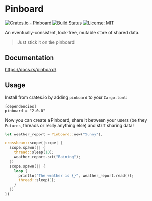 # Pinboard

[![Crates.io - Pinboard](https://img.shields.io/crates/v/pinboard.svg)](https://crates.io/crates/pinboard) [![Build Status](https://travis-ci.org/bossmc/pinboard.svg?branch=master)](https://travis-ci.org/bossmc/pinboard) [![License: MIT](https://img.shields.io/badge/License-MIT-green.svg)](https://opensource.org/licenses/MIT)

An eventually-consistent, lock-free, mutable store of shared data.

> Just stick it on the pinboard!

## Documentation

https://docs.rs/pinboard/

## Usage

Install from crates.io by adding `pinboard` to your `Cargo.toml`:

```
[dependencies]
pinboard = "2.0.0"
```

Now you can create a Pinboard, share it between your users (be they `Futures`, threads or really anything else) and start sharing data!

```rust
let weather_report = Pinboard::new("Sunny");

crossbeam::scope(|scope| {
  scope.spawn(|| {
    thread::sleep(10);
    weather_report.set("Raining");
  })
  scope.spawn(|| {
    loop {
      println("The weather is {}", weather_report.read());
      thread::sleep(1);
    }
  })
})
```
